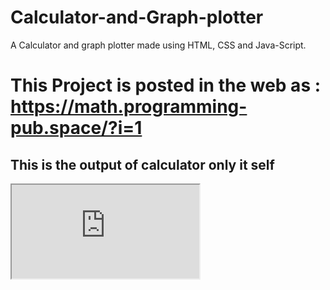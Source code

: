 # Calculator-and-Graph-plotter
A Calculator and graph plotter made using HTML, CSS and Java-Script.

# This Project is posted in the web as : https://math.programming-pub.space/?i=1

<h2>This is the output of calculator only it self</h2>
<iframe src="https://math.programming-pub.space/cal.html"></iframe>

